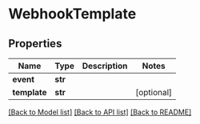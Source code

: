 # WebhookTemplate

## Properties
Name | Type | Description | Notes
------------ | ------------- | ------------- | -------------
**event** | **str** |  | 
**template** | **str** |  | [optional] 

[[Back to Model list]](../README.md#documentation-for-models) [[Back to API list]](../README.md#documentation-for-api-endpoints) [[Back to README]](../README.md)


